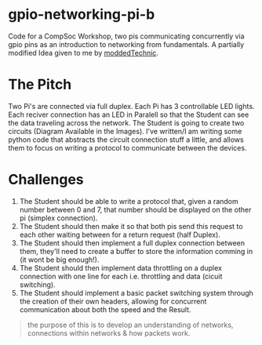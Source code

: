 # gpio-networking-pi-b
Code for a CompSoc Workshop, two pis communicating concurrently via gpio pins as an introduction to networking from fundamentals. A partially modified Idea given to me by [moddedTechnic](https://github.com/orgs/LUCompSoc/people/moddedTechnic).

# The Pitch
Two Pi's are connected via full duplex. Each Pi has 3 controllable LED lights. Each reciver connection has an LED in Paralell so that the Student can see the data traveling across the network.
The Student is going to create two circuits (Diagram Available in the Images). I've written/I am writing some python code that abstracts the circuit connection stuff a little, and allows them to focus
on writing a protocol to communicate between the devices.

# Challenges
1) The Student should be able to write a protocol that, given a random number between 0 and 7, that number should be displayed on the other pi (simplex connection).
2) The Student should then make it so that both pis send this request to each other waiting between for a return request (half Duplex).
3) The Student should then implement a full duplex connection between them, they'll need to create a buffer to store the information comming in (it wont be big enough!).
3) The Student should then implement data throttling on a duplex connection with one line for each i.e. throttling and data (cicuit switching).
4) The Student should implement a basic packet switching system through the creation of their own headers, allowing for concurrent communication about both the speed and the Result.

> the purpose of this is to develop an understanding of networks, connections within networks & how packets work.
